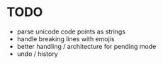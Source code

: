 # TODO

- parse unicode code points as strings
- handle breaking lines with emojis
- better handling / architecture for pending mode
- undo / history
